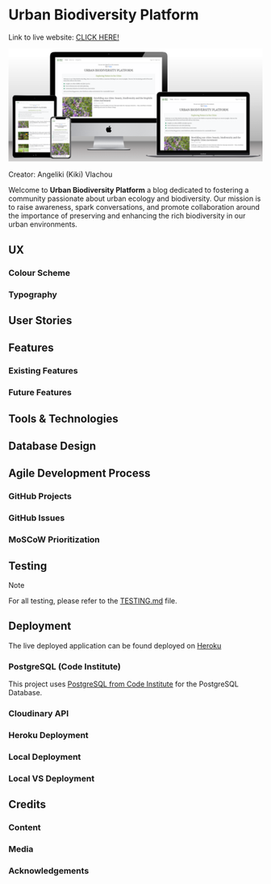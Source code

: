 # Urban Biodiversity Platform

Link to live website: [CLICK HERE!](https://ubp-7ea7f2ca1a6d.herokuapp.com/)

![Am I Responsive Image](documentation/ubp-mockup.png)

Creator: Angeliki (Kiki) Vlachou

Welcome to **Urban Biodiversity Platform** a blog dedicated to fostering a community passionate about urban ecology and biodiversity. Our mission is to raise awareness, spark conversations, and promote collaboration around the importance of preserving and enhancing the rich biodiversity in our urban environments.

## UX

### Colour Scheme

### Typography

## User Stories

## Features

### Existing Features

### Future Features

## Tools & Technologies

## Database Design

## Agile Development Process

### GitHub Projects

### GitHub Issues

### MoSCoW Prioritization

## Testing

> [!NOTE]  
> For all testing, please refer to the [TESTING.md](TESTING.md) file.

## Deployment

The live deployed application can be found deployed on [Heroku](https://ubp-7ea7f2ca1a6d.herokuapp.com/)

### PostgreSQL (Code Institute)
This project uses [PostgreSQL from Code Institute](https://dbs.ci-dbs.net/) for the PostgreSQL Database.

### Cloudinary API

### Heroku Deployment

### Local Deployment

### Local VS Deployment

## Credits

### Content

### Media

### Acknowledgements

